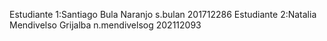 Estudiante 1:Santiago Bula Naranjo s.bulan 201712286
Estudiante 2:Natalia Mendivelso Grijalba n.mendivelsog 202112093

